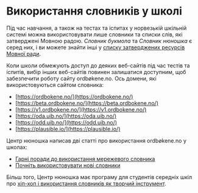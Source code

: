 # Використання словників у школі
Під час навчання, а також на тестах та іспитах у норвезькій шкільній системі можна використовувати лише словники та списки слів, які затверджені Мовною радою. _Словник букмола_ та _Словник нюношка_ є серед них, і ви можете знайти інші у [списку затверджених ресурсів Мовної ради](https://www.sprakradet.no/sprakhjelp/Skriverad/Ordlister/Ordlister-til-skulebruk/).

Коли школи обмежують доступ до деяких веб-сайтів під час тестів та іспитів, вибір інших веб-сайтів повинен залишатися доступним, щоб  забезпечити роботу сайту ordbøkene.no. Ось домени, які використовуються сайтом словника:

*   [https://ordbokene.no/](https://ordbokene.no/)
*   [https://beta.ordbokene.no/](https://beta.ordbokene.no/)
*   [https://v1.ordbokene.no/](https://v1.ordbokene.no/)
*   [https://oda.uib.no/](https://oda.uib.no/)
*   [https://odd.uib.no/](https://odd.uib.no/)
*   [https://plausible.io/](https://plausible.io/)

Центр нюношка написав дві статті про використання ordbøkene.no у школах:

*   [Гарні поради до використання мережевого словника](https://nynorsksenteret.no/vidaregaande/grammatikk/gode-tips-til-bruk-av-nettordboka)
*   [Почніть використовувати нові словники](https://nynorsksenteret.no/blogg/ta-i-bruk-dei-nye-ordbokene)

Більш того, Центр нюношка має програму для студентів середніх шкіл про [хіп-хоп і використання словників як творчий інструмент](https://nynorsksenteret.no/ungdomsskule/skriving/kreativ-skriving/hiphop-ordboka-som-kreativt-verktoy).